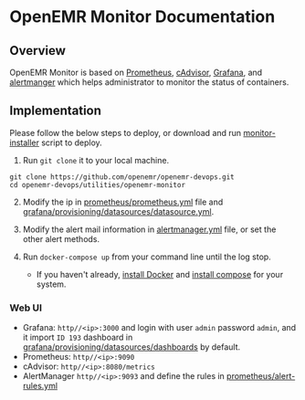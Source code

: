 # OpenEMR Monitor Documentation

## Overview

OpenEMR Monitor is based on [Prometheus](https://prometheus.io/), [cAdvisor](https://github.com/google/cadvisor), [Grafana](https://grafana.com/), and [alertmanger](https://prometheus.io/docs/alerting/latest/alertmanager/) which helps administrator to monitor the status of containers.

## Implementation

Please follow the below steps to deploy, or download and run [monitor-installer](https://github.com/openemr/openemr-devops/tree/master/utilities/openemr-monitor/monitor-installer) script to deploy.

1. Run `git clone` it to your local machine.

```
git clone https://github.com/openemr/openemr-devops.git
cd openemr-devops/utilities/openemr-monitor
```

2. Modify the ip in [prometheus/prometheus.yml](https://github.com/openemr/openemr-devops/tree/master/utilities/openemr-monitor/prometheus/prometheus.yml) file and [grafana/provisioning/datasources/datasource.yml](https://github.com/openemr/openemr-devops/tree/master/utilities//openemr-monitor/grafana/provisioning/datasources/datasource.yml).

3. Modify the alert mail information in [alertmanager.yml](https://github.com/openemr/openemr-devops/tree/master/utilities/openemr-monitor/alertmanager.yml) file, or set the other alert methods.

4. Run `docker-compose up` from your command line until the log stop.
    - If you haven't already, [install Docker](https://docs.docker.com/install/) and [install compose](https://docs.docker.com/compose/install/) for your system.

### Web UI

 * Grafana: `http//<ip>:3000` and login with user `admin` password `admin`, and it import `ID 193` dashboard in [grafana/provisioning/datasources/dashboards](https://github.com/openemr/openemr-devops/tree/master/utilities//openemr-monitor/grafana/provisioning/dashboards)  by default.
 * Prometheus: `http//<ip>:9090`
 * cAdvisor: `http//<ip>:8080/metrics`
 * AlertManager `http//<ip>:9093` and define the rules in [prometheus/alert-rules.yml](https://github.com/openemr/openemr-devops/tree/master/utilities/openemr-monitor/prometheus/alert-rules.yml)
